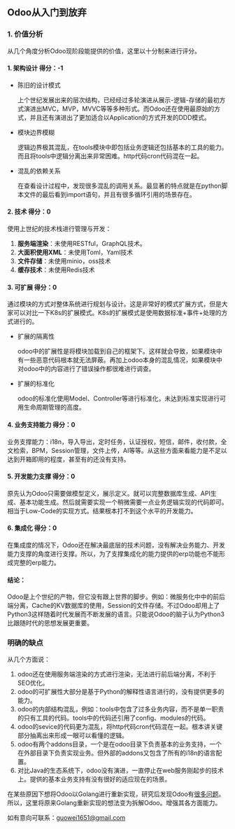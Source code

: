 ## Odoo从入门到放弃

### 1. 价值分析

从几个角度分析Odoo现阶段能提供的价值，这里以十分制来进行评分。

#### **1. 架构设计 得分：-1**
- 陈旧的设计模式

  上个世纪发展出来的层次结构，已经经过多轮演进从展示-逻辑-存储的最初方式演进出MVC，MVP，MVVC等等多种形式。而Odoo还在使用最原始的方式，并且还有演进出了更加适合以Application的方式开发的DDD模式。

- 模块边界模糊

  逻辑边界极其混乱，在tools模块中即包括业务逻辑还包括基本的工具的能力。而且将tools中逻辑分离出来非常困难。http代码cron代码混在一起。

- 混乱的依赖关系

  在查看设计过程中，发现很多混乱的调用关系。最显著的特点就是在python脚本文件的最后看到import语句，并且有很多循环引用的场景存在。

#### **2. 技术 得分：0**

使用上世纪的技术栈进行管理与开发：
1. **服务端渲染**：未使用RESTful，GraphQL技术。
2. **大面积使用XML**：未使用Toml，Yaml技术
3. **文件存储**：未使用minio，oss技术
4. **缓存技术**：未使用Redis技术

#### **3. 可扩展 得分：0**

通过模块的方式对整体系统进行规划与设计。这是非常好的模式扩展方式，但是大家可以对比一下K8s的扩展模式。K8s的扩展模式是使用数据标准+事件+处理的方式进行的。
- 扩展的隔离性

  odoo中的扩展性是将模块加载到自己的框架下。这样就会导致，如果模块中有一些恶意代码根本就无法屏蔽。再加上odoo本身的混乱情况，如果模块中对odoo中的内容进行了错误操作都很难进行调查。
  
- 扩展的标准化

  odoo的标准化使用Model、Controller等进行标准化，未达到标准实现进行可用生命周期管理的高度。

#### **4. 业务支持能力 得分：0**

业务支撑能力：i18n，导入导出，定时任务，认证授权，短信，邮件，收付款，全文检索，BPM，Session管理，文件上传，AI等等。从这些方面来看能力是不足以达到开箱即用的程度，甚至有的还没有支持。

#### **5. 开发能力支撑 得分：0**

原先认为Odoo只需要做模型定义，展示定义。就可以完整数据库生成、API生成、基本功能生成。然后就需要实现一个稍微需要一点业务逻辑实现的代码即可。相当于Low-Code的实现方式。结果根本打不到这个水平的开发能力。

#### **6. 集成化 得分：0**

在集成度的情况下，Odoo还在解决最底层的技术问题，没有解决业务能力、开发能力支撑的角度进行支撑。所以，为了支撑集成化的能力提供的erp功能也不能形成完整的erp能力。

#### 结论：
Odoo是上个世纪的产物，但它没有跟上世界的脚步。例如：微服务化中中的前后端分离，Cache的KV数据库的使用，Session的文件存储。不过Odoo却用上了Python3这样随着时代发展而不断发展的语言。只能说Odoo的脑子认为Python3比跟随时代的思想发展更重要。




### 明确的缺点
从几个方面说：
1. odoo还在使用服务端渲染的方式进行渲染，无法进行前后端分离，不利于SEO优化。
2. odoo的可扩展性大部分是基于Python的解释性语言进行的，没有提供更多的能力。
3. odoo的内部结构混乱，例如：tools中包含了过多业务内容，而不是单一职责的只有工具的代码。tools中的代码还引用了config、modules的代码。
4. odoo的sevice的代码更为混乱，将http代码cron代码混在一起。根本讲关键部分抽离出来形成一眼可以看懂的逻辑。
5. odoo有两个addons目录，一个是在odoo目录下负责基本的业务支持，一个在外部目录下负责实现业务。但外部的addons又包含了所有的i18n的语言配置。
6. 对比Java的生态系统下，odoo没有演进，一直停止在web服务刚起步的技术上。提供的基本业务支持有没有很好的适应现在的场景。


在某些原因下想将Odoo以Golang进行重新实现，研究后发现Odoo有[很多问题](https://github.com/Disassembling-Odoo/.github/blob/main/README.md)。所以，这里将原来Golang重新实现的想法变为拆解Odoo。增强其各方面能力。

如有意向可联系：guowei1651@gmail.com


<!--

**Here are some ideas to get you started:**

🙋‍♀️ A short introduction - what is your organization all about?
🌈 Contribution guidelines - how can the community get involved?
👩‍💻 Useful resources - where can the community find your docs? Is there anything else the community should know?
🍿 Fun facts - what does your team eat for breakfast?
🧙 Remember, you can do mighty things with the power of [Markdown](https://docs.github.com/github/writing-on-github/getting-started-with-writing-and-formatting-on-github/basic-writing-and-formatting-syntax)
-->
